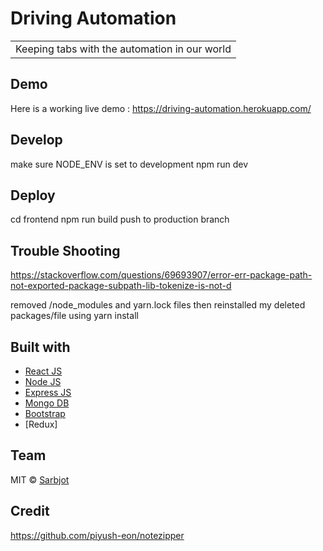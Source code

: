 # Driving Automation
<table>
<tr>
<td>
  Keeping tabs with the automation in our world
</td>
</tr>
</table>



## Demo
Here is a working live demo :  https://driving-automation.herokuapp.com/

## Develop
make sure NODE_ENV is set to development
npm run dev

## Deploy
cd frontend
npm run build
push to production branch

## Trouble Shooting
https://stackoverflow.com/questions/69693907/error-err-package-path-not-exported-package-subpath-lib-tokenize-is-not-d

removed /node_modules and yarn.lock files
then reinstalled my deleted packages/file using yarn install


## Built with 

- [React JS](https://reactjs.org/)
- [Node JS](https://nodejs.org/) 
- [Express JS](https://expressjs.com/)
- [Mongo DB](https://www.mongodb.com/)
- [Bootstrap](http://getbootstrap.com/)
- [Redux]

## Team


MIT © [Sarbjot](https://github.com/sarbjot-14)

## Credit

https://github.com/piyush-eon/notezipper
